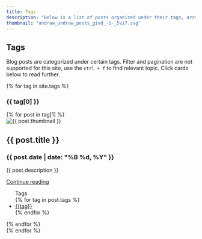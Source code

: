 ```yaml
---
title: Tags
description: "Below is a list of posts organized under their tags, arranged from the most recent to the oldest. Pagination does not work here due to Jekyll limitations."
thumbnail: "undraw_undraw_posts_givd_-1-_5vi7.svg"
---
```


## Tags

Blog posts are categorized under certain tags. Filter and pagination are not supported for this site, use the `ctrl + f` to find relevant topic. Click cards below to read further.

{% for tag in site.tags %}
  <div class="py-5">
    <h3 id="#{{ tag | slugize }}" class="pb-2 border-bottom">{{ tag[0] }}</h3>
    <div class="row row-cols-1 row-cols-md-3 g-4 py-5">
      {% for post in tag[1] %}
          <div class="col">
            <div class="card h-100">
              <div class="p-4">
                <img class="card-img-top" src="{{ site.baseurl }}/assets/svgs/{{ post.thumbnail }}" alt="{{ post.thumbnail }}" style="aspect-ratio: 143 / 90;">
              </div>
              <div class="card-body border-top">
                <h2 class="h5 card-title">{{ post.title }}</h2>
                <h3 class="h6 card-subtitle mb-2 text-body-secondary">{{ post.date | date: "%B %d, %Y" }}</h3>
                <p class="card-text text-truncate" style="max-width: 100%;">{{ post.description }}</p>
                <a href="{{ site.baseurl }}{{ post.url }}" class="btn btn-primary">Continue reading</a>
              </div>
              <ul class="list-group list-group-flush">
                <div class="card-header">
                  Tags
                </div>
                {% for tag in post.tags %}
                  <li class="list-group-item">
                    <a class="card-link" href="{{site.baseurl}}/tags.html#{{tag|slugize}}">{{tag}}</a>
                  </li>
                {% endfor %}
              </ul>
            </div>
          </div>
      {% endfor %}
    </div>
  </div>
{% endfor %}